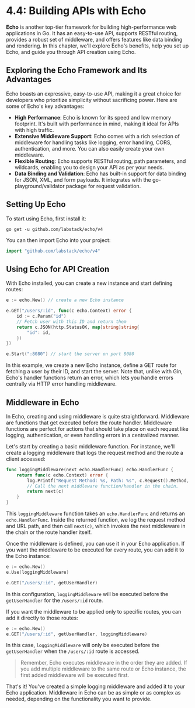 # 4.4: Building APIs with Echo

**Echo** is another top-tier framework for building high-performance web applications in Go. It has an easy-to-use API, supports RESTful routing, provides a robust set of middleware, and offers features like data binding and rendering. In this chapter, we'll explore Echo's benefits, help you set up Echo, and guide you through API creation using Echo.

## Exploring the Echo Framework and Its Advantages

Echo boasts an expressive, easy-to-use API, making it a great choice for developers who prioritize simplicity without sacrificing power. Here are some of Echo's key advantages:

- **High Performance**: Echo is known for its speed and low memory footprint. It's built with performance in mind, making it ideal for APIs with high traffic.
- **Extensive Middleware Support**: Echo comes with a rich selection of middleware for handling tasks like logging, error handling, CORS, authentication, and more. You can also easily create your own middleware.
- **Flexible Routing**: Echo supports RESTful routing, path parameters, and wildcards, enabling you to design your API as per your needs.
- **Data Binding and Validation**: Echo has built-in support for data binding for JSON, XML, and form payloads. It integrates with the go-playground/validator package for request validation.

## Setting Up Echo

To start using Echo, first install it:

```shell
go get -u github.com/labstack/echo/v4
```

You can then import Echo into your project:

```go
import "github.com/labstack/echo/v4"
```

## Using Echo for API Creation

With Echo installed, you can create a new instance and start defining routes:

```go
e := echo.New() // create a new Echo instance

e.GET("/users/:id", func(c echo.Context) error {
    id := c.Param("id")
    // Fetch user with this ID and return them
    return c.JSON(http.StatusOK, map[string]string{
        "id": id,
    })
})

e.Start(":8080") // start the server on port 8080
```

In this example, we create a new Echo instance, define a GET route for fetching a user by their ID, and start the server. Note that, unlike with Gin, Echo's handler functions return an error, which lets you handle errors centrally via HTTP error handling middleware.

## Middleware in Echo

In Echo, creating and using middleware is quite straightforward. Middleware are functions that get executed before the route handler. Middleware functions are perfect for actions that should take place on each request like logging, authentication, or even handling errors in a centralized manner.

Let's start by creating a basic middleware function. For instance, we'll create a logging middleware that logs the request method and the route a client accessed:

```go
func loggingMiddleware(next echo.HandlerFunc) echo.HandlerFunc {
    return func(c echo.Context) error {
        log.Printf("Request Method: %s, Path: %s", c.Request().Method, c.Request().URL.Path)
        // Call the next middleware function/handler in the chain.
        return next(c)
    }
}
```

This `loggingMiddleware` function takes an `echo.HandlerFunc` and returns an `echo.HandlerFunc`. Inside the returned function, we log the request method and URL path, and then call `next(c)`, which invokes the next middleware in the chain or the route handler itself.

Once the middleware is defined, you can use it in your Echo application. If you want the middleware to be executed for every route, you can add it to the Echo instance:

```go
e := echo.New()
e.Use(loggingMiddleware)

e.GET("/users/:id", getUserHandler)
```

In this configuration, `loggingMiddleware` will be executed before the `getUserHandler` for the `/users/:id` route.

If you want the middleware to be applied only to specific routes, you can add it directly to those routes:

```go
e := echo.New()
e.GET("/users/:id", getUserHandler, loggingMiddleware)
```

In this case, `loggingMiddleware` will only be executed before the `getUserHandler` when the `/users/:id` route is accessed.

> Remember, Echo executes middleware in the order they are added. If you add multiple middleware to the same route or Echo instance, the first added middleware will be executed first.

That's it! You've created a simple logging middleware and added it to your Echo application. Middleware in Echo can be as simple or as complex as needed, depending on the functionality you want to provide.